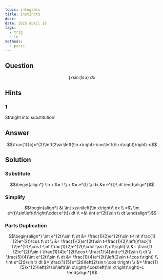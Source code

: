 ```yaml
---
topic: integrals
title: instincts
desc: 
date: 2025 April 18
tags:
  - trig
  - ln
methods:
  - parts
---
```



## Question
```math
\int x\sin\left(\ln x\right)\ dx
```


## Hints

### 1
Straight into substitution!


## Answer
```math
\frac{1}{5}x^{2}\left(2\sin\left(\ln x\right)-\cos\left(\ln x\right)\right)-c
```


## Solution

### Substitute
```math
\begin{align*}
  \ln x &= t
  \\ x &= e^{t}
  \\ dx &= e^{t}\ dt
\end{align*}
```

### Simplify
```math
\begin{align*}
  &\ \int x\sin\left(\ln x\right)\ dx
  \\ =&\ \int e^{t}\sin\left(t\right)\cdot e^{t}\ dt
  \\ =&\ \int e^{2t}\sin t\ dt
\end{align*}
```

### Parts Duplication
```math
\begin{align*}
  \int e^{2t}\sin t\ dt
    &= \frac{1}{2}e^{2t}\sin t-\int \frac{1}{2}e^{2t}\cos t\ dt
  \\ &= \frac{1}{2}e^{2t}\sin t-\frac{1}{2}\left(\frac{1}{2}e^{2t}\cos t-\int \frac{1}{2}e^{2t}\cdot-\sin t\ dt\right)
  \\ &= \frac{1}{2}e^{2t}\sin t-\frac{1}{4}e^{2t}\cos t-\frac{1}{4}\int e^{2t}\sin t\ dt
  \\ \frac{5}{4}\int e^{2t}\sin t\ dt
    &= \frac{1}{4}e^{2t}\left(2\sin t-\cos t\right)
  \\ \int e^{2t}\sin t\ dt
    &= \frac{1}{5}e^{2t}\left(2\sin t-\cos t\right)
  \\ &= \frac{1}{5}x^{2}\left(2\sin\left(\ln x\right)-\cos\left(\ln x\right)\right)-c
\end{align*}
```
